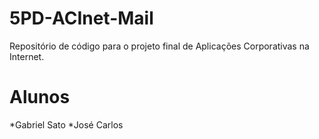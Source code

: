 5PD-ACInet-Mail
===============

Repositório de código para o projeto final de Aplicações Corporativas na Internet.

Alunos
======
*Gabriel Sato
*José Carlos